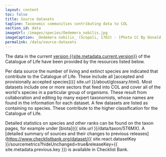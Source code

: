 ```yaml
---
layout: content
toc: false
title: Source datasets
tagline: Taxonomic communities contributing data to COL
section_id: data
imageUrl: /images/species/Oedemera_nobilis.jpg    
imageCaption: _Oedemera nobilis_ (Scopoli, 1763) - [Photo CC By Donald Hobern](https://www.flickr.com/photos/dhobern/8738737007)
permalink: /data/source-datasets
---
```



The data in the current <a href="/data/metadata">version {{site.metadata.current.version}}</a> of the Catalogue of Life have been provided by the resources listed below.

Per data source the number of living and extinct species are indicated that contribute to the Catalogue of Life. These include all [accepted and provisionally accepted species]({{ site.url }}/about/glossary.html). Most datasets include one or more sectors that feed into COL and cover all of the world's species in a particular group of organisms. 
These result from collaboration and editing by many expert taxonomists, whose names are found in the information for each dataset. A few datasets are listed as containing no species. These contribute to the higher classification for the Catalogue of Life.

Detailed statistics on species and other ranks can be found on the taxon pages, for example under [biota]({{ site.url }}/data/taxon/5T6MX). A [detailed summary of sources and their changes to previous releases](https://www.checklistbank.org/dataset/{{ site.react.datasetKey }}/sourcemetrics?hideUnchanged=true&releaseKey={{ site.metadata.previous.key }}) is available in Checklist Bank.

<div class="row" style="background: white; margin-top: 0px; margin-bottom: 0px">
  <div id="datasetSearch"></div>
</div>
  <script>
      'use strict';

const e = React.createElement;

class DatasetSearch extends React.Component {

    render() {
     
  
      return e(
        ColBrowser.DatasetSearch,
        { catalogueKey: '{{ site.react.datasetKey }}' ,  pathToDataset: '{{ site.react.pathToDataset }}', pathToSearch: '{{ site.react.pathToSearch }}', auth: '{{ site.react.auth }}'}
      );
    }
  }

const domContainer = document.querySelector('#datasetSearch');
ReactDOM.render(e(DatasetSearch), domContainer);
  </script>
